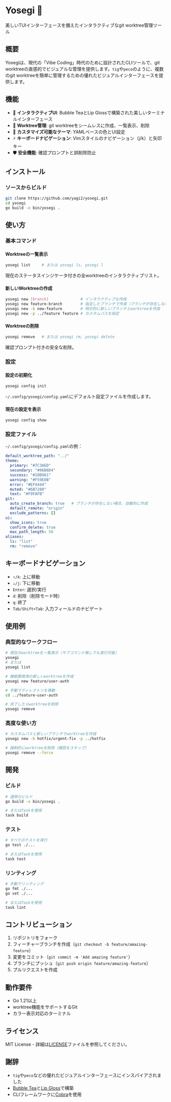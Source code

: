 # Yosegi 🌲

美しいTUIインターフェースを備えたインタラクティブなgit worktree管理ツール

## 概要

Yosegiは、現代の「Vibe Coding」時代のために設計されたCLIツールで、git worktreeの直感的でビジュアルな管理を提供します。`tig`や`peco`のように、複数のgit worktreeを簡単に管理するための優れたビジュアルインターフェースを提供します。

## 機能

- 🎯 **インタラクティブUI**: Bubble TeaとLip Glossで構築された美しいターミナルインターフェース
- 🌲 **Worktree管理**: git worktreeをシームレスに作成、一覧表示、削除
- 🎨 **カスタマイズ可能なテーマ**: YAMLベースの色とUI設定
- ⚡ **キーボードナビゲーション**: Vimスタイルのナビゲーション（j/k）と矢印キー
- 🛡️ **安全機能**: 確認プロンプトと誤削除防止

## インストール

### ソースからビルド

```bash
git clone https://github.com/yagi2/yosegi.git
cd yosegi
go build -o bin/yosegi .
```

## 使い方

### 基本コマンド

#### Worktreeの一覧表示
```bash
yosegi list     # または yosegi ls, yosegi l
```
現在のステータスインジケータ付きの全worktreeのインタラクティブリスト。

#### 新しいWorktreeの作成
```bash
yosegi new [branch]              # インタラクティブな作成
yosegi new feature-branch        # 指定したブランチで作成（ブランチが存在しない場合は自動作成）
yosegi new -b new-feature        # 明示的に新しいブランチとworktreeを作成
yosegi new -p ../feature feature # カスタムパスを指定
```

#### Worktreeの削除
```bash
yosegi remove   # または yosegi rm, yosegi delete
```
確認プロンプト付きの安全な削除。

### 設定

#### 設定の初期化
```bash
yosegi config init
```
`~/.config/yosegi/config.yaml`にデフォルト設定ファイルを作成します。

#### 現在の設定を表示
```bash
yosegi config show
```

### 設定ファイル

`~/.config/yosegi/config.yaml`の例：

```yaml
default_worktree_path: "../"
theme:
  primary: "#7C3AED"
  secondary: "#06B6D4" 
  success: "#10B981"
  warning: "#F59E0B"
  error: "#EF4444"
  muted: "#6B7280"
  text: "#F9FAFB"
git:
  auto_create_branch: true   # ブランチが存在しない場合、自動的に作成
  default_remote: "origin"
  exclude_patterns: []
ui:
  show_icons: true
  confirm_delete: true
  max_path_length: 50
aliases:
  ls: "list"
  rm: "remove"
```

## キーボードナビゲーション

- `↑/k`: 上に移動
- `↓/j`: 下に移動  
- `Enter`: 選択/実行
- `d`: 削除（削除モード時）
- `q`: 終了
- `Tab/Shift+Tab`: 入力フィールドのナビゲート

## 使用例

### 典型的なワークフロー

```bash
# 現在のworktreeを一覧表示（サブコマンド無しでも実行可能）
yosegi
# または
yosegi list

# 機能開発用の新しいworktreeを作成
yosegi new feature/user-auth

# 手動でディレクトリを移動
cd ../feature-user-auth

# 完了したらworktreeを削除
yosegi remove
```

### 高度な使い方

```bash
# カスタムパスと新しいブランチでworktreeを作成
yosegi new -b hotfix/urgent-fix -p ../hotfix

# 強制的にworktreeを削除（確認をスキップ）
yosegi remove --force
```

## 開発

### ビルド
```bash
# 通常のビルド
go build -o bin/yosegi .

# またはTaskを使用
task build
```

### テスト
```bash
# すべてのテストを実行
go test ./...

# またはTaskを使用
task test
```

### リンティング
```bash
# 手動でリンティング
go fmt ./...
go vet ./...

# またはTaskを使用
task lint
```

## コントリビューション

1. リポジトリをフォーク
2. フィーチャーブランチを作成（`git checkout -b feature/amazing-feature`）
3. 変更をコミット（`git commit -m 'Add amazing feature'`）
4. ブランチにプッシュ（`git push origin feature/amazing-feature`）
5. プルリクエストを作成

## 動作要件

- Go 1.21以上
- worktree機能をサポートするGit
- カラー表示対応のターミナル

## ライセンス

MIT License - 詳細は[LICENSE](LICENSE)ファイルを参照してください。

## 謝辞

- `tig`や`peco`などの優れたビジュアルインターフェースにインスパイアされました
- [Bubble Tea](https://github.com/charmbracelet/bubbletea)と[Lip Gloss](https://github.com/charmbracelet/lipgloss)で構築
- CLIフレームワークに[Cobra](https://github.com/spf13/cobra)を使用